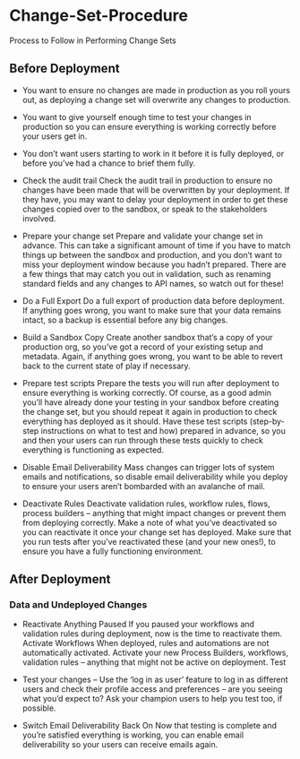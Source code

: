 # Change-Set-Procedure
Process to Follow in Performing Change Sets

## Before Deployment


+ You want to ensure no changes are made in production as you roll yours out, as deploying a change set will overwrite any changes to production.

+ You want to give yourself enough time to test your changes in production so you can ensure everything is working correctly before your users get in.

+ You don’t want users starting to work in it before it is fully deployed, or before you’ve had a chance to brief them fully.

+ Check the audit trail Check the audit trail in production to ensure no changes have been made that will be overwritten by your deployment. If they have, you may want to delay your deployment in order to get these changes copied over to the sandbox, or speak to the stakeholders involved.

+ Prepare your change set Prepare and validate your change set in advance. This can take a significant amount of time if you have to match things up between the sandbox and production, and you don’t want to miss your deployment window because you hadn’t prepared. There are a few things that may catch you out in validation, such as renaming standard fields and any changes to API names, so watch out for these!

+ Do a Full Export Do a full export of production data before deployment. If anything goes wrong, you want to make sure that your data remains intact, so a backup is essential before any big changes.

+ Build a Sandbox Copy Create another sandbox that’s a copy of your production org, so you’ve got a record of your existing setup and metadata. Again, if anything goes wrong, you want to be able to revert back to the current state of play if necessary.

+ Prepare test scripts Prepare the tests you will run after deployment to ensure everything is working correctly. Of course, as a good admin you’ll have already done your testing in your sandbox before creating the change set, but you should repeat it again in production to check everything has deployed as it should. Have these test scripts (step-by-step instructions on what to test and how) prepared in advance, so you and then your users can run through these tests quickly to check everything is functioning as expected.

+ Disable Email Deliverability Mass changes can trigger lots of system emails and notifications, so disable email deliverability while you deploy to ensure your users aren’t bombarded with an avalanche of mail. 

+ Deactivate Rules Deactivate validation rules, workflow rules, flows, process builders – anything that might impact changes or prevent them from deploying correctly. Make a note of what you’ve deactivated so you can reactivate it once your change set has deployed. Make sure that you run tests after you’ve reactivated these (and your new ones!), to ensure you have a fully functioning environment.

## After Deployment

### Data and Undeployed Changes 

+ Reactivate Anything Paused If you paused your workflows and validation rules during deployment, now is the time to reactivate them. Activate Workflows When deployed, rules and automations are not automatically activated. Activate your new Process Builders, workflows, validation rules – anything that might not be active on deployment. Test

+ Test your changes – Use the ‘log in as user’ feature to log in as different users and check their profile access and preferences – are you seeing what you’d expect to? Ask your champion users to help you test too, if possible.

+ Switch Email Deliverability Back On Now that testing is complete and you’re satisfied everything is working, you can enable email deliverability so your users can receive emails again.

